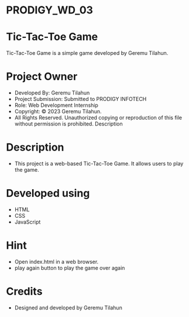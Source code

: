 # PRODIGY_WD_03


# Tic-Tac-Toe Game
Tic-Tac-Toe Game is a simple game developed by Geremu Tilahun.

# Project Owner
- Developed By: Geremu Tilahun
- Project Submission: Submitted to PRODIGY INFOTECH
- Role: Web Development Internship
- Copyright: © 2023 Geremu Tilahun.
- All Rights Reserved.
Unauthorized copying or reproduction of this file without permission is prohibited. Description

# Description
- This project is a web-based Tic-Tac-Toe Game. It allows users to play the game.

# Developed using
- HTML
- CSS
- JavaScript
  
# Hint
- Open index.html in a web browser.
- play again button to play the game over again
  
# Credits
- Designed and developed by Geremu Tilahun
